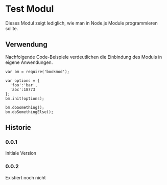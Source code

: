 # Test Modul

Dieses Modul zeigt lediglich, wie man in Node.js Module programmieren sollte.

## Verwendung

Nachfolgende Code-Beispiele verdeutlichen die Einbindung des Moduls in eigene Anwendungen.

    var bm = require('bookmod');

    var options = {
      'foo':'bar',
      'abc':18773
    };    
    bm.init(options);

    bm.doSomething();
    bm.doSomethingElse();

## Historie

### 0.0.1

Initiale Version

### 0.0.2

Existiert noch nicht
